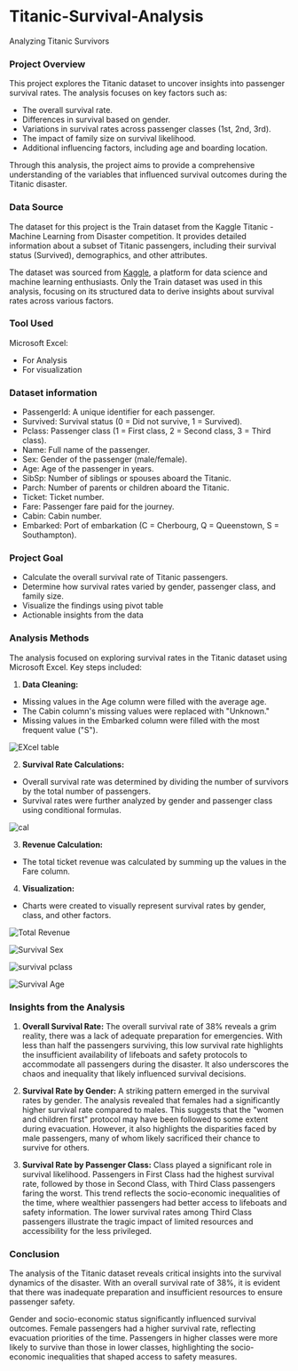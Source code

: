 # Titanic-Survival-Analysis
  Analyzing Titanic Survivors

### Project Overview
This project explores the Titanic dataset to uncover insights into passenger survival rates. The analysis focuses on key factors such as:
-  The overall survival rate.
-  Differences in survival based on gender.
-  Variations in survival rates across passenger classes (1st, 2nd, 3rd).
-  The impact of family size on survival likelihood.
-  Additional influencing factors, including age and boarding location.

 Through this analysis, the project aims to provide a comprehensive understanding of the variables that influenced survival outcomes during the Titanic disaster.

### Data Source
The dataset for this project is the Train dataset from the Kaggle Titanic - Machine Learning from Disaster competition. It provides detailed information about a subset of Titanic passengers, including their survival status (Survived), demographics, and other attributes.

The dataset was sourced from [Kaggle](https://www.kaggle.com/competitions/titanic/data),  a platform for data science and machine learning enthusiasts.
Only the Train dataset was used in this analysis, focusing on its structured data to derive insights about survival rates across various factors.

### Tool Used
Microsoft Excel:
-  For Analysis
-  For visualization

### Dataset information
-  PassengerId: A unique identifier for each passenger.
-  Survived: Survival status (0 = Did not survive, 1 = Survived).
-  Pclass: Passenger class (1 = First class, 2 = Second class, 3 = Third class).
-  Name: Full name of the passenger.
-  Sex: Gender of the passenger (male/female).
-  Age: Age of the passenger in years.
-  SibSp: Number of siblings or spouses aboard the Titanic.
-  Parch: Number of parents or children aboard the Titanic.
-  Ticket: Ticket number.
-  Fare: Passenger fare paid for the journey.
-  Cabin: Cabin number.
-  Embarked: Port of embarkation (C = Cherbourg, Q = Queenstown, S = Southampton).

### Project Goal
-  Calculate the overall survival rate of Titanic passengers.
-  Determine how survival rates varied by gender, passenger class, and family size.
-  Visualize the findings using pivot table
-  Actionable insights from the data

### Analysis Methods
The analysis focused on exploring survival rates in the Titanic dataset using Microsoft Excel. Key steps included:
1. **Data Cleaning:**
-  Missing values in the Age column were filled with the average age.
-  The Cabin column's missing values were replaced with "Unknown."
-  Missing values in the Embarked column were filled with the most frequent value ("S").

![EXcel table](https://github.com/user-attachments/assets/3e65a5fa-d000-4648-910c-f3a0ddd39809)


  
2. **Survival Rate Calculations:**
-  Overall survival rate was determined by dividing the number of survivors by the total number of passengers.
-  Survival rates were further analyzed by gender and passenger class using conditional formulas.

![cal](https://github.com/user-attachments/assets/91847b8f-4fc1-40f0-a859-a84147cb4fa3)

  
3. **Revenue Calculation:**
-  The total ticket revenue was calculated by summing up the values in the Fare column.
  
4. **Visualization:**
-  Charts were created to visually represent survival rates by gender, class, and other factors.

![Total Revenue](https://github.com/user-attachments/assets/076ff0f1-444c-4816-9217-416329197213)

![Survival Sex](https://github.com/user-attachments/assets/894bdd96-7837-4659-a730-507aa8812615)

![survival pclass](https://github.com/user-attachments/assets/adf8a293-1aa3-4263-ab47-760710ff2f5c)

![Survival Age](https://github.com/user-attachments/assets/7f1556f9-9928-489f-b3ea-cfdd4e2d3bf6)
  

### Insights from the Analysis
1. **Overall Survival Rate:**
   The overall survival rate of 38% reveals a grim reality, there was a lack of adequate preparation for emergencies. With less than half the passengers surviving, this low survival rate highlights the insufficient availability of 
   lifeboats and safety protocols to accommodate all passengers during the disaster. It also underscores the chaos and inequality that likely influenced survival decisions.

3. **Survival Rate by Gender:**
   A striking pattern emerged in the survival rates by gender. The analysis revealed that females had a significantly higher survival rate compared to males. This suggests that the "women and children first" protocol may have been 
   followed to some extent during evacuation. However, it also highlights the disparities faced by male passengers, many of whom likely sacrificed their chance to survive for others.

5. **Survival Rate by Passenger Class:**
   Class played a significant role in survival likelihood. Passengers in First Class had the highest survival rate, followed by those in Second Class, with Third Class passengers faring the worst.
   This trend reflects the socio-economic inequalities of the time, where wealthier passengers had better access to lifeboats and safety information. The lower survival rates among Third Class passengers illustrate the tragic impact of 
   limited resources and accessibility for the less privileged.

### Conclusion
The analysis of the Titanic dataset reveals critical insights into the survival dynamics of the disaster. With an overall survival rate of 38%, it is evident that there was inadequate preparation and insufficient resources to ensure passenger safety.

Gender and socio-economic status significantly influenced survival outcomes. Female passengers had a higher survival rate, reflecting evacuation priorities of the time. Passengers in higher classes were more likely to survive than those in lower classes, highlighting the socio-economic inequalities that shaped access to safety measures.



 
